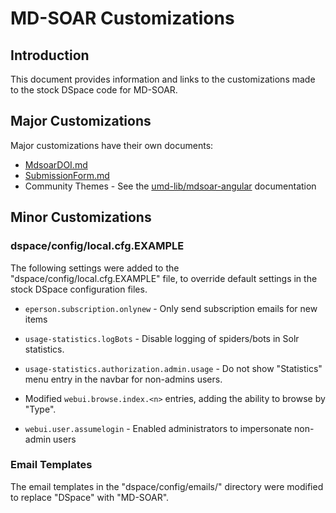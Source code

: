 # MD-SOAR Customizations

## Introduction

This document provides information and links to the customizations made to
the stock DSpace code for MD-SOAR.

## Major Customizations

Major customizations have their own documents:

* [MdsoarDOI.md](./MdsoarDOI.md)
* [SubmissionForm.md](./SubmissionForm.md)
* Community Themes - See the [umd-lib/mdsoar-angular](https://github.com/umd-lib/mdsoar-angular)
  documentation

## Minor Customizations

### dspace/config/local.cfg.EXAMPLE

The following settings were added to the "dspace/config/local.cfg.EXAMPLE" file,
to override default settings in the stock DSpace configuration files.

* `eperson.subscription.onlynew` - Only send subscription emails for new items

* `usage-statistics.logBots` - Disable logging of spiders/bots in Solr
  statistics.

* `usage-statistics.authorization.admin.usage` - Do not show "Statistics" menu
  entry in the navbar for non-admins users.

* Modified `webui.browse.index.<n>` entries, adding the ability to browse by
  "Type".

* `webui.user.assumelogin` - Enabled administrators to impersonate non-admin
    users

### Email Templates

The email templates in the "dspace/config/emails/" directory were modified to
replace "DSpace" with "MD-SOAR".


